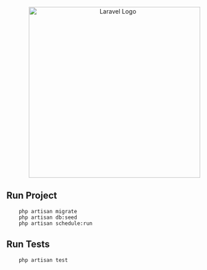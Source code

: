 <p align="center"><a href="https://laravel.com" target="_blank"><img src="https://raw.githubusercontent.com/laravel/art/master/logo-lockup/5%20SVG/2%20CMYK/1%20Full%20Color/laravel-logolockup-cmyk-red.svg" width="400" alt="Laravel Logo"></a></p>

## Run Project

```
    php artisan migrate
    php artisan db:seed
    php artisan schedule:run
```

## Run Tests

```
    php artisan test
```